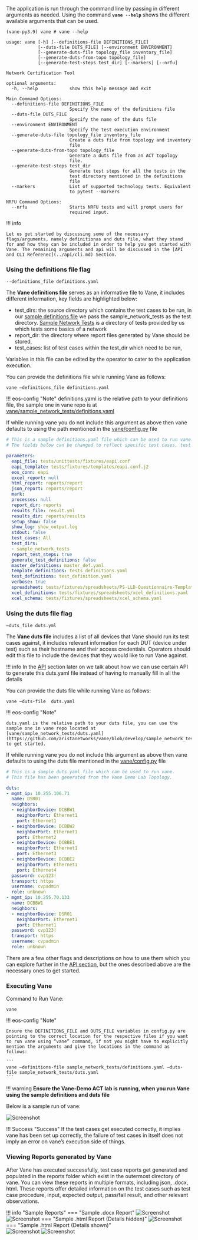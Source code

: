 The application is run through the command line by passing in different arguments as needed. Using the command **```vane --help```** shows the different available arguments that can be used. 

```
(vane-py3.9) vane # vane --help

usage: vane [-h] [--definitions-file DEFINITIONS_FILE]
            [--duts-file DUTS_FILE] [--environment ENVIRONMENT]
            [--generate-duts-file topology_file inventory_file]
            [--generate-duts-from-topo topology_file]
            [--generate-test-steps test_dir] [--markers] [--nrfu]

Network Certification Tool

optional arguments:
  -h, --help            show this help message and exit

Main Command Options:
  --definitions-file DEFINITIONS_FILE
                        Specify the name of the definitions file
  --duts-file DUTS_FILE
                        Specify the name of the duts file
  --environment ENVIRONMENT
                        Specify the test execution environment
  --generate-duts-file topology_file inventory_file
                        Create a duts file from topology and inventory
                        file
  --generate-duts-from-topo topology_file
                        Generate a duts file from an ACT topology
                        file.
  --generate-test-steps test_dir
                        Generate test steps for all the tests in the
                        test directory mentioned in the definitions
                        file
  --markers             List of supported technology tests. Equivalent
                        to pytest --markers

NRFU Command Options:
  --nrfu                Starts NRFU tests and will prompt users for
                        required input.
```
!!! info

    Let us get started by discussing some of the necessary flags/arguments, namely definitionas and duts file, what they stand for and how they can be included in order to help you get started with Vane. The remaining arguments and api will be discussed in the [API and CLI Referenec](../api/cli.md) Section.

### Using the definitions file flag

```
--definitions_file definitions.yaml
```

The **Vane definitions file** serves as an informative file to Vane, it includes different information, key fields are highlighted below:

- test_dirs: the source directory which contains the test cases to be run, in our [sample definitions file]((https://github.com/aristanetworks/vane/blob/develop/sample_network_tests/definitions.yaml)) we pass the sample_network_tests as the test directory. [Sample Network Tests](https://github.com/aristanetworks/vane/tree/develop/sample_network_tests) is a directory of tests provided by us which tests some basics of a network
- report_dir: the directory where report files generated by Vane should be stored,
- test_cases:  list of test cases within the test_dir which need to be run, 

Variables in this file can be edited by the operator to cater to the application execution.


You can provide the definitions file while running Vane as follows:

```
vane –definitions_file definitions.yaml
``` 

!!! eos-config "Note"
    definitions.yaml is the relative path to your definitions file, the sample one in vane repo is at [vane/sample_network_tests/definitions.yaml](https://github.com/aristanetworks/vane/blob/develop/sample_network_tests/definitions.yaml)

If while running vane you do not include this argument as above then vane defaults to using the path mentioned in the [vane/config.py](https://github.com/aristanetworks/vane/blob/develop/vane/config.py) file

``` yaml title=" Sample definitions.yaml" hl_lines="13 19 20 21"
# This is a sample definitions.yaml file which can be used to run vane.
# The fields below can be changed to reflect specific test cases, test directories which need to be run.

parameters:
  eapi_file: tests/unittests/fixtures/eapi.conf
  eapi_template: tests/fixtures/templates/eapi.conf.j2
  eos_conn: eapi
  excel_report: null
  html_report: reports/report
  json_report: reports/report
  mark: 
  processes: null
  report_dir: reports
  results_file: result.yml
  results_dir: reports/results
  setup_show: false
  show_log: show_output.log
  stdout: false
  test_cases: All
  test_dirs: 
  - sample_network_tests
  report_test_steps: true
  generate_test_definitions: false
  master_definitions: master_def.yaml
  template_definitions: tests_definitions.yaml
  test_definitions: test_definition.yaml
  verbose: true
  spreadsheet: tests/fixtures/spreadsheets/PS-LLD-Questionnaire-Template.xlsx
  xcel_definitions: tests/fixtures/spreadsheets/xcel_definitions.yaml
  xcel_schema: tests/fixtures/spreadsheets/xcel_schema.yaml

```

### Using the duts file flag

```
–duts_file duts.yml
```

The **Vane duts file** includes a list of all devices that Vane should run its test cases against, it includes relevant information for each DUT (device under test) such as their hostname and their access credentials. Operators should edit this file to include the devices that they would like to run Vane against.

!!! info
    In the [API](../api/api.md) section later on we talk about how we can use certain API to generate this duts.yaml file instead of having to manually fill in all the details

You can provide the duts file while running Vane as follows:

```
vane –duts-file  duts.yaml
``` 

!!! eos-config "Note"

    duts.yaml is the relative path to your duts file, you can use the sample one in vane repo located at [vane/sample_network_tests/duts.yaml](https://github.com/aristanetworks/vane/blob/develop/sample_network_tests/duts.yaml) to get started.

If while running vane you do not include this argument as above then vane defaults to using the duts file mentioned in the [vane/config.py](https://github.com/aristanetworks/vane/blob/develop/vane/config.py) file

``` yaml title=" Sample duts.yaml" hl_lines="7-25"
# This is a sample duts.yaml file which can be used to run vane.
# This file has been generated from the Vane Demo Lab Topology.

duts:
- mgmt_ip: 10.255.106.71
  name: DSR01
  neighbors:
  - neighborDevice: DCBBW1
    neighborPort: Ethernet1
    port: Ethernet1
  - neighborDevice: DCBBW2
    neighborPort: Ethernet1
    port: Ethernet2
  - neighborDevice: DCBBE1
    neighborPort: Ethernet1
    port: Ethernet3
  - neighborDevice: DCBBE2
    neighborPort: Ethernet1
    port: Ethernet4
  password: cvp123!
  transport: https
  username: cvpadmin
  role: unknown
- mgmt_ip: 10.255.70.133
  name: DCBBW1
  neighbors:
  - neighborDevice: DSR01
    neighborPort: Ethernet1
    port: Ethernet1
  password: cvp123!
  transport: https
  username: cvpadmin
  role: unknown
```

There are a few other flags and descriptions on how to use them which you can explore further in the [API section](../api/api.md), but the ones described above are the necessary ones to get started.

### Executing Vane

Command to Run Vane: 

```
vane
```
!!! eos-config "Note"

    Ensure the DEFINITIONS_FILE and DUTS_FILE variables in config.py are pointing to the correct location for the respective files if you want to run vane using “vane” command, if not you might have to explicitly mention the arguments and give the locations in the command as follows: 

    ```
    vane –definitions-file sample_network_tests/definitions.yaml –duts-file sample_network_tests/duts.yaml
    ```


!!! warning
    **Ensure the Vane-Demo ACT lab is running, when you run Vane using the sample definitions and duts file**

Below is a sample run of vane:

![Screenshot](../images/vane_run.png)

!!! Success "Success"
    If the test cases get executed correctly, it implies vane has been set up correctly, the failure of test cases in itself does not imply an error on vane’s execution side of things.

### Viewing Reports generated by Vane

After Vane has executed successfully, test case reports get generated and populated in the reports folder which exist in the outermost directory of vane. You can view these reports in multiple formats, including json, .docx, html. These reports offer detailed information on the test cases such as test case procedure, input, expected output, pass/fail result, and other relevant observations.

!!! info "Sample Reports"
    === "Sample .docx Report"
        ![Screenshot](../images/report_one.png)
        ![Screenshot](../images/report_two.png)
    === "Sample .html Report (Details hidden)"
        ![Screenshot](../images/html_report_details_hidden.png)
    === "Sample .html Report (Details shown)"   
        ![Screenshot](../images/html_report_details_shown_one.png)
        ![Screenshot](../images/html_report_details_shown_two.png)
